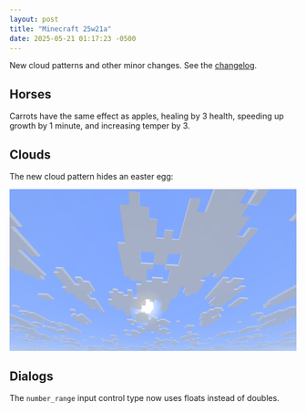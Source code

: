 ```yaml
---
layout: post
title: "Minecraft 25w21a"
date: 2025-05-21 01:17:23 -0500
---
```


New cloud patterns and other minor changes. See the [changelog](https://www.minecraft.net/en-us/article/minecraft-snapshot-25w21a).

## Horses

Carrots have the same effect as apples, healing by 3 health, speeding up growth by 1 minute, and increasing temper by 3.

## Clouds

The new cloud pattern hides an easter egg:

![Screenshot of clouds making a creeper face shape](/snapshots/img/25w21a-clouds.png)

## Dialogs

The `number_range` input control type now uses floats instead of doubles.

